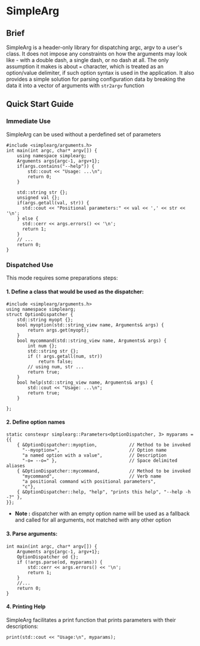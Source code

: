 # SimpleArg


## Brief

SimpleArg is a header-only library for dispatching argc, argv to a user's class. 
It does not impose any constraints on how the arguments may look like - with a double dash, a single dash, 
or no dash at all. The only assumption it makes is about `=` character, which is treated as an option/value delimiter, if such option syntax is used in the application. It also provides a simple solution for parsing configuration data by breaking the data it into a vector of arguments with `str2argv` function 

## Quick Start Guide

### Immediate Use

SimpleArg can be used without a perdefined set of parameters

```
#include <simplearg/arguments.h>
int main(int argc, char* argv[]) {
    using namespace simplearg;
    Arguments args{argc-1, argv+1};
    if(args.contains("--help")) {
        std::cout << "Usage: ...\n";
        return 0;
    }
    
    std::string str {};
    unsigned val {};
    if(args.getall(val, str)) {
      std::cout << "Positional parameters:" << val << ',' << str << '\n';
    } else {
      std::cerr << args.errors() << '\n';
      return 1;
    }
    // ...
    return 0;
}
```

### Dispatched Use

This mode requires some preparations steps:

#### 1. Define a class that would be used as the dispatcher:

```
#include <simplearg/arguments.h>
using namespace simplearg;
struct OptionDispatcher {
    std::string myopt {};
    bool myoption(std::string_view name, Arguments& args) {
        return args.get(myopt);
    }
    bool mycommand(std::string_view name, Arguments& args) {
        int num {};
        std::string str {};
        if (! args.getall(num, str))
            return false;
        // using num, str ...
        return true;
    }
    bool help(std::string_view name, Arguments& args) {
        std::cout << "Usage: ...\n";
        return true;        
    }
    
};
```

#### 2. Define option names

```
static constexpr simplearg::Parameters<OptionDispatcher, 3> myparams = {{
    { &OptionDispatcher::myoption,            // Method to be invoked
      "--myoption=",                          // Option name
      "a named option with a value",          // Description
      "-o= --o=" },                           // Space delimited aliases
    { &OptionDispatcher::mycommand,           // Method to be invoked
      "mycommand",                            // Verb name
      "a positional command with positional parameters", 
      "c"},
    { &OptionDispatcher::help, "help", "prints this help", "--help -h -?" },
}};
```

* **Note :** dispatcher with an empty option name will be used as a fallback and called for all arguments, 
  not matched with any other option

#### 3. Parse arguments:

```
int main(int argc, char* argv[]) {
    Arguments args{argc-1, argv+1};
    OptionDispatcher od {};
    if (!args.parse(od, myparams)) {
        std::cerr << args.errors() << '\n';
        return 1;
    }
    //...
    return 0;
}
```

#### 4. Printing Help

SimpleArg facilitates a print function that prints parameters with their descriptions:

```
print(std::cout << "Usage:\n", myparams);
```
